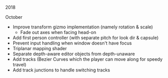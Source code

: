 
2018

October
- Improve transform gizmo implementation (namely rotation & scale)
	- Fade out axes when facing head-on
- Add first person controller (with separate pitch for look dir & capsule)
- Prevent input handling when window doesn't have focus
- Triplanar mapping shader
- Separate depth-aware editor objects from depth-unaware
- Add tracks (Bezier Curves which the player can move along for speedy travel)
- Add track junctions to handle switching tracks
